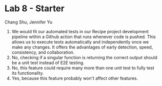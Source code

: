 # Lab 8 - Starter
Chang Shu, Jennifer Yu
1. We would fit our automated tests in our Recipe project development pipeline within a Github action that runs whenever code is pushed. This allows us to execute tests automatically and independently once we make any changes. It offers the advantages of early detection, speed, consistency, and collaboration.
2. No, checking if a singular function is returning the correct output should be a unit test instead of E2E testing.
3. No, this feature could require many more than one unit test to fully test its functionality.
4. Yes, because this feature probably won't affect other features.